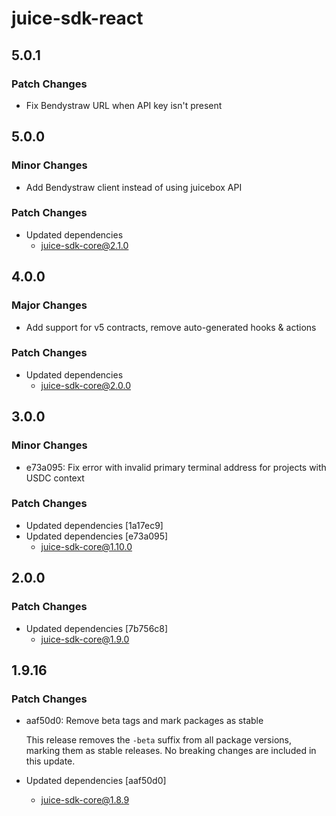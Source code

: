 # juice-sdk-react

## 5.0.1

### Patch Changes

- Fix Bendystraw URL when API key isn't present

## 5.0.0

### Minor Changes

- Add Bendystraw client instead of using juicebox API

### Patch Changes

- Updated dependencies
  - juice-sdk-core@2.1.0

## 4.0.0

### Major Changes

- Add support for v5 contracts, remove auto-generated hooks & actions

### Patch Changes

- Updated dependencies
  - juice-sdk-core@2.0.0

## 3.0.0

### Minor Changes

- e73a095: Fix error with invalid primary terminal address for projects with USDC context

### Patch Changes

- Updated dependencies [1a17ec9]
- Updated dependencies [e73a095]
  - juice-sdk-core@1.10.0

## 2.0.0

### Patch Changes

- Updated dependencies [7b756c8]
  - juice-sdk-core@1.9.0

## 1.9.16

### Patch Changes

- aaf50d0: Remove beta tags and mark packages as stable

  This release removes the `-beta` suffix from all package versions, marking them as stable releases. No breaking changes are included in this update.

- Updated dependencies [aaf50d0]
  - juice-sdk-core@1.8.9
